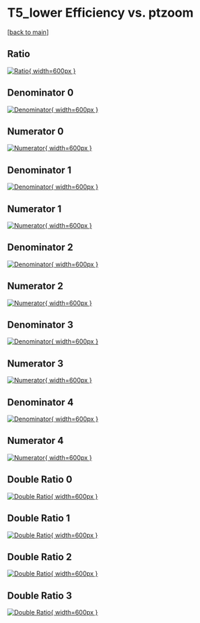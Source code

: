 # T5_lower Efficiency vs. ptzoom

[[back to main](./)]



## Ratio

[![Ratio](../mtv/var/T5_lower_base_11_1_eff_ptzoom.png){ width=600px }](../mtv/var/T5_lower_base_11_1_eff_ptzoom.pdf)

## Denominator 0

[![Denominator](../mtv/den/T5_lower_base_11_1_eff_ptzoom_den0.png){ width=600px }](../mtv/den/T5_lower_base_11_1_eff_ptzoom_den0.pdf)

## Numerator 0

[![Numerator](../mtv/num/T5_lower_base_11_1_eff_ptzoom_num0.png){ width=600px }](../mtv/num/T5_lower_base_11_1_eff_ptzoom_num0.pdf)

## Denominator 1

[![Denominator](../mtv/den/T5_lower_base_11_1_eff_ptzoom_den1.png){ width=600px }](../mtv/den/T5_lower_base_11_1_eff_ptzoom_den1.pdf)

## Numerator 1

[![Numerator](../mtv/num/T5_lower_base_11_1_eff_ptzoom_num1.png){ width=600px }](../mtv/num/T5_lower_base_11_1_eff_ptzoom_num1.pdf)

## Denominator 2

[![Denominator](../mtv/den/T5_lower_base_11_1_eff_ptzoom_den2.png){ width=600px }](../mtv/den/T5_lower_base_11_1_eff_ptzoom_den2.pdf)

## Numerator 2

[![Numerator](../mtv/num/T5_lower_base_11_1_eff_ptzoom_num2.png){ width=600px }](../mtv/num/T5_lower_base_11_1_eff_ptzoom_num2.pdf)

## Denominator 3

[![Denominator](../mtv/den/T5_lower_base_11_1_eff_ptzoom_den3.png){ width=600px }](../mtv/den/T5_lower_base_11_1_eff_ptzoom_den3.pdf)

## Numerator 3

[![Numerator](../mtv/num/T5_lower_base_11_1_eff_ptzoom_num3.png){ width=600px }](../mtv/num/T5_lower_base_11_1_eff_ptzoom_num3.pdf)

## Denominator 4

[![Denominator](../mtv/den/T5_lower_base_11_1_eff_ptzoom_den4.png){ width=600px }](../mtv/den/T5_lower_base_11_1_eff_ptzoom_den4.pdf)

## Numerator 4

[![Numerator](../mtv/num/T5_lower_base_11_1_eff_ptzoom_num4.png){ width=600px }](../mtv/num/T5_lower_base_11_1_eff_ptzoom_num4.pdf)

## Double Ratio 0

[![Double Ratio](../mtv/ratio/T5_lower_base_11_1_eff_ptzoom_ratio0.png){ width=600px }](../mtv/ratio/T5_lower_base_11_1_eff_ptzoom_ratio0.pdf)

## Double Ratio 1

[![Double Ratio](../mtv/ratio/T5_lower_base_11_1_eff_ptzoom_ratio1.png){ width=600px }](../mtv/ratio/T5_lower_base_11_1_eff_ptzoom_ratio1.pdf)

## Double Ratio 2

[![Double Ratio](../mtv/ratio/T5_lower_base_11_1_eff_ptzoom_ratio2.png){ width=600px }](../mtv/ratio/T5_lower_base_11_1_eff_ptzoom_ratio2.pdf)

## Double Ratio 3

[![Double Ratio](../mtv/ratio/T5_lower_base_11_1_eff_ptzoom_ratio3.png){ width=600px }](../mtv/ratio/T5_lower_base_11_1_eff_ptzoom_ratio3.pdf)

